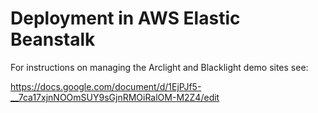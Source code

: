 # Deployment in AWS Elastic Beanstalk

For instructions on managing the Arclight and Blacklight demo sites see:

 https://docs.google.com/document/d/1EjPJf5-__7ca17xjnNOOmSUY9sGjnRMOiRalOM-M2Z4/edit

